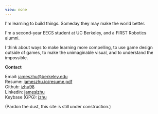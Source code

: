 ```yaml
---
view: none
---
```


I'm learning to build things. Someday they may make the world better.

I'm a second-year EECS student at UC Berkeley, and a FIRST Robotics alumni.

I think about ways to make learning more compelling, to use game design outside of
games, to make the unimaginable visual, and to understand the impossible.

**Contact**

Email: [jameszhu@berkeley.edu][email]  
Resume: [jameszhu.io/resume.pdf][resume]  
Github: [jzhu98][github]  
Linkedin: [jameslzhu][linkedin]  
Keybase (GPG): [jzhu][keybase]

<!-- ## Projects

## Experiments

## Notes -->

[email]: mailto:jameszhu@berkeley.edu
[resume]: https://jameszhu.io/resume.pdf
[github]: https://github.com/jzhu98
[linkedin]: https://www.linkedin.com/in/jameslzhu
[keybase]: https://keybase.io/jzhu

(Pardon the dust, this site is still under construction.)